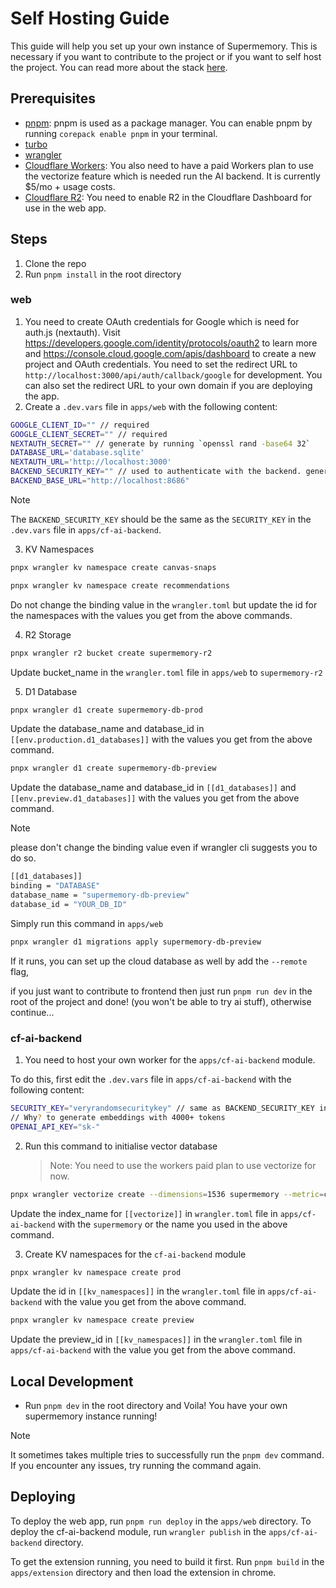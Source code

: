 # Self Hosting Guide

This guide will help you set up your own instance of Supermemory. This is necessary if you want to contribute to the project or if you want to self host the project. You can read more about the stack [here](https://github.com/supermemoryai/supermemory/?tab=readme-ov-file#-the-stack).

## Prerequisites

- [pnpm](https://pnpm.io/installation): pnpm is used as a package manager. You can enable pnpm by running `corepack enable pnpm` in your terminal.
- [turbo](https://turbo.build/repo/docs/installing)
- [wrangler](https://developers.cloudflare.com/workers/cli-wrangler/install-update)
- [Cloudflare Workers](https://developers.cloudflare.com/workers/platform/pricing/): You also need to have a paid Workers plan to use the vectorize feature which is needed run the AI backend. It is currently $5/mo + usage costs.
- [Cloudflare R2](https://developers.cloudflare.com/r2/): You need to enable R2 in the Cloudflare Dashboard for use in the web app.

## Steps

1. Clone the repo
2. Run `pnpm install` in the root directory

### web

1. You need to create OAuth credentials for Google which is need for auth.js (nextauth). Visit https://developers.google.com/identity/protocols/oauth2 to learn more and https://console.cloud.google.com/apis/dashboard to create a new project and OAuth credentials. You need to set the redirect URL to `http://localhost:3000/api/auth/callback/google` for development. You can also set the redirect URL to your own domain if you are deploying the app.
2. Create a `.dev.vars` file in `apps/web` with the following content:

```bash
GOOGLE_CLIENT_ID="" // required
GOOGLE_CLIENT_SECRET="" // required
NEXTAUTH_SECRET="" // generate by running `openssl rand -base64 32`
DATABASE_URL='database.sqlite'
NEXTAUTH_URL='http://localhost:3000'
BACKEND_SECURITY_KEY="" // used to authenticate with the backend. generate a random string using `openssl rand -base64 32`
BACKEND_BASE_URL="http://localhost:8686"
```

> [!NOTE]
> The `BACKEND_SECURITY_KEY` should be the same as the `SECURITY_KEY` in the `.dev.vars` file in `apps/cf-ai-backend`.

3. KV Namespaces

```bash
pnpx wrangler kv namespace create canvas-snaps
```

```bash
pnpx wrangler kv namespace create recommendations
```

Do not change the binding value in the `wrangler.toml` but update the id for the namespaces with the values you get from the above commands.

4. R2 Storage

```bash
pnpx wrangler r2 bucket create supermemory-r2
```

Update bucket_name in the `wrangler.toml` file in `apps/web` to `supermemory-r2`

5. D1 Database

```bash
pnpx wrangler d1 create supermemory-db-prod
```

Update the database_name and database_id in `[[env.production.d1_databases]]` with the values you get from the above command.

```bash
pnpx wrangler d1 create supermemory-db-preview
```

Update the database_name and database_id in `[[d1_databases]]` and `[[env.preview.d1_databases]]` with the values you get from the above command.

> [!NOTE]
> please don't change the binding value even if wrangler cli suggests you to do so.

```bash
[[d1_databases]]
binding = "DATABASE"
database_name = "supermemory-db-preview"
database_id = "YOUR_DB_ID"
```

Simply run this command in `apps/web`

```bash
pnpx wrangler d1 migrations apply supermemory-db-preview
```

If it runs, you can set up the cloud database as well by add the `--remote` flag,

if you just want to contribute to frontend then just run `pnpm run dev` in the root of the project and done! (you won't be able to try ai stuff), otherwise continue...

### cf-ai-backend

1. You need to host your own worker for the `apps/cf-ai-backend` module.

To do this, first edit the `.dev.vars` file in `apps/cf-ai-backend` with the following content:

```bash
SECURITY_KEY="veryrandomsecuritykey" // same as BACKEND_SECURITY_KEY in web
// Why? to generate embeddings with 4000+ tokens
OPENAI_API_KEY="sk-"
```

2. Run this command to initialise vector database
   > Note: You need to use the workers paid plan to use vectorize for now.

```bash
pnpx wrangler vectorize create --dimensions=1536 supermemory --metric=cosine
```

Update the index_name for `[[vectorize]]` in `wrangler.toml` file in `apps/cf-ai-backend` with the `supermemory` or the name you used in the above command.

3. Create KV namespaces for the `cf-ai-backend` module

```bash
pnpx wrangler kv namespace create prod
```

Update the id in `[[kv_namespaces]]` in the `wrangler.toml` file in `apps/cf-ai-backend` with the value you get from the above command.

```bash
pnpx wrangler kv namespace create preview
```

Update the preview_id in `[[kv_namespaces]]` in the `wrangler.toml` file in `apps/cf-ai-backend` with the value you get from the above command.

## Local Development

- Run `pnpm dev` in the root directory and Voila! You have your own supermemory instance running!

> [!NOTE]
> It sometimes takes multiple tries to successfully run the `pnpm dev` command. If you encounter any issues, try running the command again.

## Deploying

To deploy the web app, run `pnpm run deploy` in the `apps/web` directory.
To deploy the cf-ai-backend module, run `wrangler publish` in the `apps/cf-ai-backend` directory.

To get the extension running, you need to build it first. Run `pnpm build` in the `apps/extension` directory and then load the extension in chrome.
